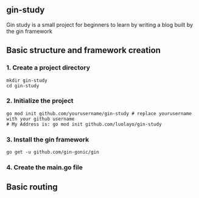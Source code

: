 ## gin-study
Gin study is a small project for beginners to learn by writing a blog built by the gin framework

## Basic structure and framework creation

### 1. Create a project directory
```shell
mkdir gin-study
cd gin-study
```

### 2. Initialize the project
```shell
go mod init github.com/yourusername/gin-study # replace yourusername with your github username
# My Address is: go mod init github.com/luolayo/gin-study
```

### 3. Install the gin framework
```shell
go get -u github.com/gin-gonic/gin
```

### 4. Create the main.go file


## Basic routing
